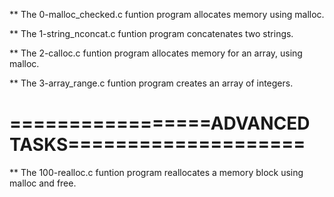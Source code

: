 ** The 0-malloc_checked.c funtion program allocates memory using malloc.

** The 1-string_nconcat.c funtion program concatenates two strings.

** The 2-calloc.c funtion program allocates memory for an array, using malloc.

** The 3-array_range.c funtion program creates an array of integers.

=================ADVANCED TASKS====================
===================================================

** The 100-realloc.c funtion program reallocates a memory block using malloc and free.


